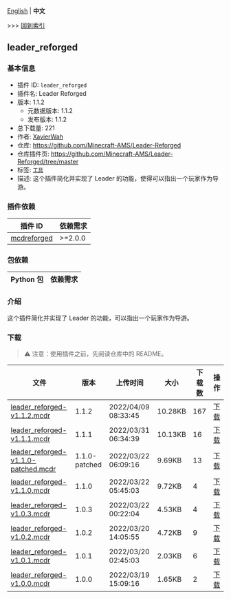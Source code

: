 [English](readme.md) | **中文**

\>\>\> [回到索引](/readme-zh_cn.md)

## leader_reforged

### 基本信息

- 插件 ID: `leader_reforged`
- 插件名: Leader Reforged
- 版本: 1.1.2
  - 元数据版本: 1.1.2
  - 发布版本: 1.1.2
- 总下载量: 221
- 作者: [XavierWah](https://github.com/XavierWah)
- 仓库: https://github.com/Minecraft-AMS/Leader-Reforged
- 仓库插件页: https://github.com/Minecraft-AMS/Leader-Reforged/tree/master
- 标签: [`工具`](/labels/tool/readme-zh_cn.md)
- 描述: 这个插件简化并实现了 Leader 的功能，使得可以指出一个玩家作为导游。

### 插件依赖

| 插件 ID | 依赖需求 |
| --- | --- |
| [mcdreforged](https://github.com/Fallen-Breath/MCDReforged) | \>=2.0.0 |

### 包依赖

| Python 包 | 依赖需求 |
| --- | --- |

### 介绍

这个插件简化并实现了 Leader 的功能，可以指出一个玩家作为导游。

### 下载

> :warning: 注意：使用插件之前，先阅读仓库中的 README。

| 文件 | 版本 | 上传时间 | 大小 | 下载数 | 操作 |
| --- | --- | --- | --- | --- | --- |
| [leader_reforged-v1.1.2.mcdr](https://github.com/Minecraft-AMS/Leader-Reforged/releases/tag/v1.1.2) | 1.1.2 | 2022/04/09 08:33:45 | 10.28KB | 167 | [下载](https://github.com/Minecraft-AMS/Leader-Reforged/releases/download/v1.1.2/leader_reforged-v1.1.2.mcdr) |
| [leader_reforged-v1.1.1.mcdr](https://github.com/Minecraft-AMS/Leader-Reforged/releases/tag/v1.1.1) | 1.1.1 | 2022/03/31 06:34:39 | 10.13KB | 16 | [下载](https://github.com/Minecraft-AMS/Leader-Reforged/releases/download/v1.1.1/leader_reforged-v1.1.1.mcdr) |
| [leader_reforged-v1.1.0-patched.mcdr](https://github.com/Minecraft-AMS/Leader-Reforged/releases/tag/v1.1.0-patched) | 1.1.0-patched | 2022/03/22 06:09:16 | 9.69KB | 13 | [下载](https://github.com/Minecraft-AMS/Leader-Reforged/releases/download/v1.1.0-patched/leader_reforged-v1.1.0-patched.mcdr) |
| [leader_reforged-v1.1.0.mcdr](https://github.com/Minecraft-AMS/Leader-Reforged/releases/tag/v1.1.0) | 1.1.0 | 2022/03/22 05:45:03 | 9.72KB | 4 | [下载](https://github.com/Minecraft-AMS/Leader-Reforged/releases/download/v1.1.0/leader_reforged-v1.1.0.mcdr) |
| [leader_reforged-v1.0.3.mcdr](https://github.com/Minecraft-AMS/Leader-Reforged/releases/tag/v1.0.3) | 1.0.3 | 2022/03/22 00:22:04 | 4.53KB | 4 | [下载](https://github.com/Minecraft-AMS/Leader-Reforged/releases/download/v1.0.3/leader_reforged-v1.0.3.mcdr) |
| [leader_reforged-v1.0.2.mcdr](https://github.com/Minecraft-AMS/Leader-Reforged/releases/tag/v1.0.2) | 1.0.2 | 2022/03/20 14:05:55 | 4.72KB | 9 | [下载](https://github.com/Minecraft-AMS/Leader-Reforged/releases/download/v1.0.2/leader_reforged-v1.0.2.mcdr) |
| [leader_reforged-v1.0.1.mcdr](https://github.com/Minecraft-AMS/Leader-Reforged/releases/tag/v1.0.1) | 1.0.1 | 2022/03/20 02:45:03 | 2.03KB | 6 | [下载](https://github.com/Minecraft-AMS/Leader-Reforged/releases/download/v1.0.1/leader_reforged-v1.0.1.mcdr) |
| [leader_reforged-v1.0.0.mcdr](https://github.com/Minecraft-AMS/Leader-Reforged/releases/tag/v1.0.0) | 1.0.0 | 2022/03/19 15:09:16 | 1.65KB | 2 | [下载](https://github.com/Minecraft-AMS/Leader-Reforged/releases/download/v1.0.0/leader_reforged-v1.0.0.mcdr) |

